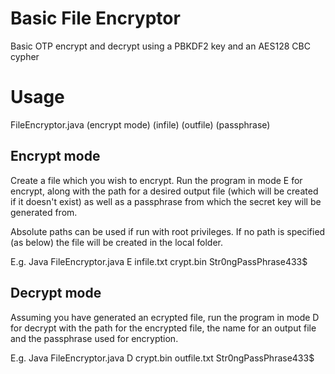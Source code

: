 # Basic File Encryptor
Basic OTP encrypt and decrypt using a PBKDF2 key and an AES128 CBC cypher

# Usage

FileEncryptor.java (encrypt mode) (infile) (outfile) (passphrase)

## Encrypt mode

Create a file which you wish to encrypt. Run the program in mode E for encrypt, along with the path for a desired output file (which will be created if it doesn't exist) as well as a passphrase from which the secret key will be generated from.

Absolute paths can be used if run with root privileges. If no path is specified (as below) the file will be created in the local folder.

E.g. Java FileEncryptor.java E infile.txt crypt.bin Str0ngPassPhrase433$

## Decrypt mode

Assuming you have generated an ecrypted file, run the program in mode D for decrypt with the path for the encrypted file, the name for an output file and the passphrase used for encryption.

E.g. Java FileEncryptor.java D crypt.bin outfile.txt Str0ngPassPhrase433$
